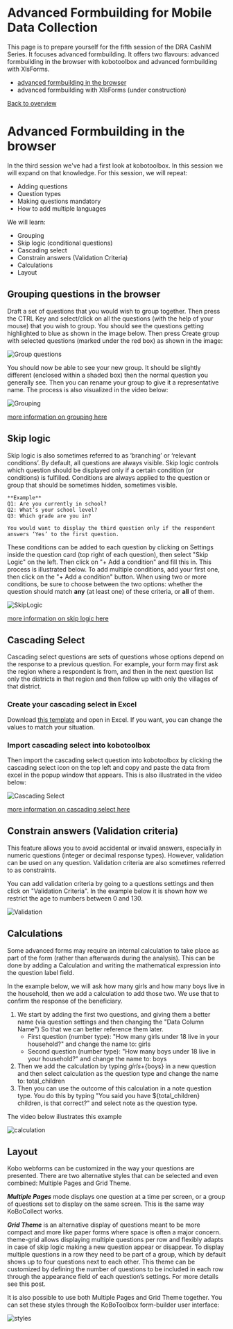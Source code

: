 # Advanced Formbuilding for Mobile Data Collection

This page is to prepare yourself for the fifth session of the DRA CashIM Series. It focuses advanced formbuilding. It offers two flavours: advanced formbuilding in the browser with kobotoolbox and advanced formbuilding with XlsForms.

- [advanced formbuilding in the browser](#Advanced-Formbuilding-in-the-browser)
- advanced formbuilding with XlsForms (under construction)

[Back to overview](https://tijsziere.github.io/)

# Advanced Formbuilding in the browser

In the third session we've had a first look at kobotoolbox. In this session we will expand on that knowledge. 
For this session, we will repeat:
- Adding questions
- Question types
- Making questions mandatory
- How to add multiple languages

We will learn:
- Grouping
- Skip logic (conditional questions)
- Cascading select
- Constrain answers (Validation Criteria)
- Calculations
- Layout

## Grouping questions in the browser

Draft a set of questions that you would wish to group together. Then press the CTRL Key and select/click on all the questions (with the help of your mouse) that you wish to group. You should see the questions getting highlighted to blue as shown in the image below. Then press Create group with selected questions (marked under the red box) as shown in the image:

![Group questions](https://support.kobotoolbox.org/_images/group.png)

You should now be able to see your new group. It should be slightly different (enclosed within a shaded box) then the normal question you generally see. Then you can rename your group to give it a representative name. The process is also visualized in the video below: 

![Grouping](https://raw.githubusercontent.com/tijsziere/tijsziere.github.io/main/images/05_AdvancedMDC/grouping.gif)

[more information on grouping here](https://support.kobotoolbox.org/group_repeat.html?highlight=group%20questions#grouping-a-set-of-questions)

## Skip logic

Skip logic is also sometimes referred to as ‘branching’ or ‘relevant conditions’. By default, all questions are always visible. Skip logic controls which question should be displayed only if a certain condition (or conditions) is fulfilled. Conditions are always applied to the question or group that should be sometimes hidden, sometimes visible.

```
**Example**
Q1: Are you currently in school?
Q2: What’s your school level? 
Q3: Which grade are you in?

You would want to display the third question only if the respondent answers ‘Yes’ to the first question.
```

These conditions can be added to each question by clicking on Settings inside the question card (top right of each question), then select "Skip Logic" on the left. Then click on "+ Add a condition" and fill this in. This process is illustrated below. To add multiple conditions, add your first one, then click on the "+ Add a condition" button. When using two or more conditions, be sure to choose between the two options: whether the question should match **any** (at least one) of these criteria, or **all** of them.

![SkipLogic](https://raw.githubusercontent.com/tijsziere/tijsziere.github.io/main/images/05_AdvancedMDC/condition.gif)

[more information on skip logic here](https://support.kobotoolbox.org/skip_logic.html?highlight=skip%20logic)


## Cascading Select

Cascading select questions are sets of questions whose options depend on the response to a previous question. For example, your form may first ask the region where a respondent is from, and then in the next question list only the districts in that region and then follow up with only the villages of that district.

### Create your cascading select in Excel
Download [this template](https://raw.githubusercontent.com/tijsziere/tijsziere.github.io/main/images/05_AdvancedMDC/CascadingSelect.xlsx) and open in Excel. If you want, you can change the values to match your situation.

### Import cascading select into kobotoolbox
Then import the cascading select question into kobotoolbox by clicking the cascading select icon on the top left and copy and paste the data from excel in the popup window that appears. This is also illustrated in the video below:

![Cascading Select](https://raw.githubusercontent.com/tijsziere/tijsziere.github.io/main/images/05_AdvancedMDC/cascading.gif)

[more information on cascading select here](https://support.kobotoolbox.org/cascading_select.html?highlight=cascading%20select)

## Constrain answers (Validation criteria)
This feature allows you to avoid accidental or invalid answers, especially in numeric questions (integer or decimal response types). However, validation can be used on any question. Validation criteria are also sometimes referred to as constraints.

You can add validation criteria by going to a questions settings and then click on "Validation Criteria". In the example below it is shown how we restrict the age to numbers between 0 and 130.

![Validation](https://raw.githubusercontent.com/tijsziere/tijsziere.github.io/main/images/05_AdvancedMDC/validation.gif)


## Calculations
Some advanced forms may require an internal calculation to take place as part of the form (rather than afterwards during the analysis). This can be done by adding a Calculation and writing the mathematical expression into the question label field.

In the example below, we will ask how many girls and how many boys live in the household, then we add a calculation to add those two. We use that to confirm the response of the beneficiary.

1. We start by adding the first two questions, and giving them a better name (via question settings and then changing the "Data Column Name") So that we can better reference them later.
	- First question (number type): "How many girls under 18 live in your household?" and change the name to: girls
	- Second question (number type): "How many boys under 18 live in your household?" and change the name to: boys
2. Then we add the calculation by typing ${girls}+${boys} in a new question and then select calculation as the question type and change the name to: total_children
3. Then you can use the outcome of this calculation in a note question type. You do this by typing "You said you have ${total_children} children, is that correct?" and select note as the question type.

The video below illustrates this example

![calculation](https://support.kobotoolbox.org/_images/calculation.gif)

## Layout
Kobo webforms can be customized in the way your questions are presented. There are two alternative styles that can be selected and even combined: Multiple Pages and Grid Theme.

***Multiple Pages*** mode displays one question at a time per screen, or a group of questions set to display on the same screen. This is the same way KoBoCollect works.

***Grid Theme*** is an alternative display of questions meant to be more compact and more like paper forms where space is often a major concern. theme-grid allows displaying multiple questions per row and flexibly adapts in case of skip logic making a new question appear or disappear. To display multiple questions in a row they need to be part of a group, which by default shows up to four questions next to each other. This theme can be customized by defining the number of questions to be included in each row through the appearance field of each question’s settings. For more details see this post.

It is also possible to use both Multiple Pages and Grid Theme together. You can set these styles through the KoBoToolbox form-builder user interface:

![styles](https://raw.githubusercontent.com/tijsziere/tijsziere.github.io/main/images/05_AdvancedMDC/style.gif)